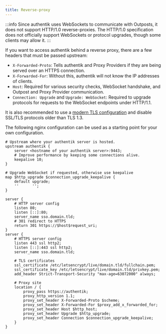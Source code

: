 ```yaml
---
title: Reverse-proxy
---
```


:::info
Since authentik uses WebSockets to communicate with Outposts, it does not support HTTP/1.0 reverse-proxies. The HTTP/1.0 specification does not officially support WebSockets or protocol upgrades, though some clients may allow it.
:::

If you want to access authentik behind a reverse proxy, there are a few headers that must be passed upstream:

-   `X-Forwarded-Proto`: Tells authentik and Proxy Providers if they are being served over an HTTPS connection.
-   `X-Forwarded-For`: Without this, authentik will not know the IP addresses of clients.
-   `Host`: Required for various security checks, WebSocket handshake, and Outpost and Proxy Provider communication.
-   `Connection: Upgrade` and `Upgrade: WebSocket`: Required to upgrade protocols for requests to the WebSocket endpoints under HTTP/1.1.

It is also recommended to use a [modern TLS configuration](https://ssl-config.mozilla.org/) and disable SSL/TLS protocols older than TLS 1.3.

The following nginx configuration can be used as a starting point for your own configuration.

```
# Upstream where your authentik server is hosted.
upstream authentik {
    server <hostname of your authentik server>:9443;
    # Improve performance by keeping some connections alive.
    keepalive 10;
}

# Upgrade WebSocket if requested, otherwise use keepalive
map $http_upgrade $connection_upgrade_keepalive {
    default upgrade;
    ''      '';
}

server {
    # HTTP server config
    listen 80;
    listen [::]:80;
    server_name sso.domain.tld;
    # 301 redirect to HTTPS
    return 301 https://$host$request_uri;
}
server {
    # HTTPS server config
    listen 443 ssl http2;
    listen [::]:443 ssl http2;
    server_name sso.domain.tld;

    # TLS certificates
    ssl_certificate /etc/letsencrypt/live/domain.tld/fullchain.pem;
    ssl_certificate_key /etc/letsencrypt/live/domain.tld/privkey.pem;
    add_header Strict-Transport-Security "max-age=63072000" always;

    # Proxy site
    location / {
        proxy_pass https://authentik;
        proxy_http_version 1.1;
        proxy_set_header X-Forwarded-Proto $scheme;
        proxy_set_header X-Forwarded-For $proxy_add_x_forwarded_for;
        proxy_set_header Host $http_host;
        proxy_set_header Upgrade $http_upgrade;
        proxy_set_header Connection $connection_upgrade_keepalive;
    }
}
```
